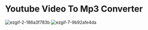 # Youtube Video To Mp3 Converter 

![ezgif-2-186a3f783b](https://user-images.githubusercontent.com/88804767/147726355-37a124d2-b17f-4df3-a2e7-d611d6c71a4d.gif)
![ezgif-7-9b92afe4da](https://user-images.githubusercontent.com/88804767/147726423-8053aa9b-6bb2-4f8b-a712-cb032e1203f8.gif)
